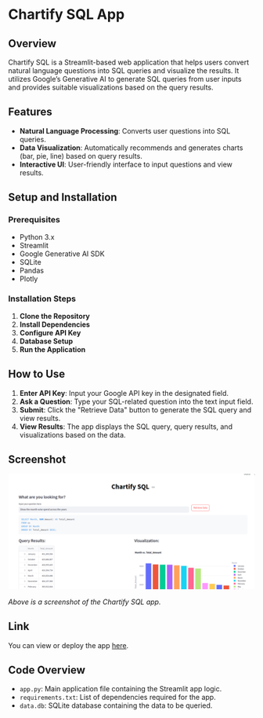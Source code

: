 # Chartify SQL App

## Overview

Chartify SQL is a Streamlit-based web application that helps users convert natural language questions into SQL queries and visualize the results. It utilizes Google’s Generative AI to generate SQL queries from user inputs and provides suitable visualizations based on the query results.

## Features

- **Natural Language Processing**: Converts user questions into SQL queries.
- **Data Visualization**: Automatically recommends and generates charts (bar, pie, line) based on query results.
- **Interactive UI**: User-friendly interface to input questions and view results.

## Setup and Installation

### Prerequisites

- Python 3.x
- Streamlit
- Google Generative AI SDK
- SQLite
- Pandas
- Plotly

### Installation Steps

1. **Clone the Repository**
2. **Install Dependencies**
3. **Configure API Key**
4. **Database Setup**
5. **Run the Application**

## How to Use

1. **Enter API Key**: Input your Google API key in the designated field.
2. **Ask a Question**: Type your SQL-related question into the text input field.
3. **Submit**: Click the "Retrieve Data" button to generate the SQL query and view results.
4. **View Results**: The app displays the SQL query, query results, and visualizations based on the data.

## Screenshot

![App Screenshot](pic2.png)

*Above is a screenshot of the Chartify SQL app.*

## Link

You can view or deploy the app [here](https://chartify-sql.streamlit.app/).

## Code Overview

- `app.py`: Main application file containing the Streamlit app logic.
- `requirements.txt`: List of dependencies required for the app.
- `data.db`: SQLite database containing the data to be queried.
